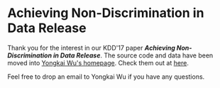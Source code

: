 # Achieving Non-Discrimination in Data Release

Thank you for the interest in our KDD'17 paper ***Achieving Non-Discrimination in Data Release***. The source code and data have been moved into [Yongkai Wu's homepage](https://www.yongkaiwu.com/). Check them out at [here](https://www.yongkaiwu.com/publication/zhang-2017-achieving/).

Feel free to drop an email to Yongkai Wu if you have any questions.
